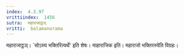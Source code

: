 ```yaml
---
index:  4.3.97
vrittiindex:  1456
sutra:  महाराजाट्ठञ्
vritti:  balamanorama 
---
```


महाराजाट्ठञ्। `सोऽस्य भक्तिरित्यर्थे' इति शेषः। माहाराजिक इति। महाराजो भक्तिरस्येति विग्रहः। 

